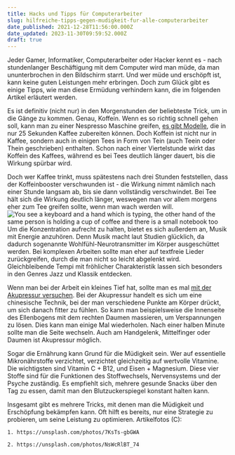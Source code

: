 ```yaml
---
title: Hacks und Tipps für Computerarbeiter
slug: hilfreiche-tipps-gegen-mudigkeit-fur-alle-computerarbeiter
date_published: 2021-12-28T11:56:00.000Z
date_updated: 2023-11-30T09:59:52.000Z
draft: true
---
```


Jeder Gamer, Informatiker, Computerarbeiter oder Hacker kennt es - nach stundenlanger Beschäftigung mit dem Computer wird man müde, da man ununterbrochen in den Bildschirm starrt. Und wer müde und erschöpft ist, kann keine guten Leistungen mehr erbringen. Doch zum Glück gibt es einige Tipps, wie man diese Ermüdung verhindern kann, die im folgenden Artikel erläutert werden.

Es ist definitiv (nicht nur) in den Morgenstunden der beliebteste Trick, um in die Gänge zu kommen. Genau, Koffein. Wenn es so richtig schnell gehen soll, kann man zu einer Nespresso Maschine greifen, [es gibt Modelle](https://www.delonghi.com/de-de/produkte/kaffee/nespresso-kapselmaschinen/c/nespresso_coffee_machines), die in nur 25 Sekunden Kaffee zubereiten können. Doch Koffein ist nicht nur in Kaffee, sondern auch in einigen Tees in Form von Tein (auch Teein oder Thein geschrieben) enthalten. Schon nach einer Viertelstunde wirkt das Koffein des Kaffees, während es bei Tees deutlich länger dauert, bis die Wirkung spürbar wird.

Doch wer Kaffee trinkt, muss spätestens nach drei Stunden feststellen, dass der Koffeinbooster verschwunden ist - die Wirkung nimmt nämlich nach einer Stunde langsam ab, bis sie dann vollständig verschwindet. Bei Tee hält sich die Wirkung deutlich länger, weswegen man vor allem morgens eher zum Tee greifen sollte, wenn man wach werden will.
![You see a keyboard and a hand which is typing, the other hand of the same person is holding a cup of coffee and there is a small notebook too](__GHOST_URL__/content/images/2021/12/photo-1456324463128-7ff6903988d8-1.webp)
Um die Konzentration aufrecht zu halten, bietet es sich außerdem an, Musik mit Energie anzuhören. Denn Musik macht laut Studien glücklich, da dadurch sogenannte Wohlfühl-Neurotransmitter im Körper ausgeschüttet werden. Bei komplexen Arbeiten sollte man eher auf textfreie Lieder zurückgreifen, durch die man nicht so leicht abgelenkt wird. Gleichbleibende Tempi mit fröhlicher Charakteristik lassen sich besonders in den Genres Jazz und Klassik entdecken.

Wenn man bei der Arbeit ein kleines Tief hat, sollte man es mal [mit der Akupressur versuchen](https://www.focus.de/gesundheit/gesundleben/alternativmedizin/chinamedizin/akupressur/handgriffe-zur-aufmunterung-muedigkeit-vertreiben_id_1999894.html). Bei der Akupressur handelt es sich um eine chinesische Technik, bei der man verschiedene Punkte am Körper drückt, um sich danach fitter zu fühlen. So kann man beispielsweise die Innenseite des Ellenbogens mit dem rechten Daumen massieren, um Verspannungen zu lösen. Dies kann man einige Mal wiederholen. Nach einer halben Minute sollte man die Seite wechseln. Auch am Handgelenk, Mittelfinger oder Daumen ist Akupressur möglich.

Sogar die Ernährung kann Grund für die Müdigkeit sein. Wer auf essentielle Mikronährstoffe verzichtet, verzichtet gleichzeitig auf wertvolle Vitamine. Die wichtigsten sind Vitamin C + B12, und Eisen + Magnesium. Diese vier Stoffe sind für die Funktionen des Stoffwechsels, Nervensystems und der Psyche zuständig. Es empfiehlt sich, mehrere gesunde Snacks über den Tag zu essen, damit man den Blutzuckerspiegel konstant halten kann.

Insgesamt gibt es mehrere Tricks, mit denen man die Müdigkeit und Erschöpfung bekämpfen kann. Oft hilft es bereits, nur eine Strategie zu probieren, um seine Leistung zu optimieren.
Artikelfotos (C): 

    1. https://unsplash.com/photos/7KsTs-gbGWA 

    2. https://unsplash.com/photos/NsWcRlBT_74
